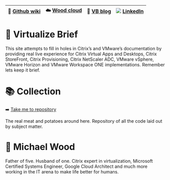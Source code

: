 |:newspaper: [Github wiki](https://github.com/virtualizebrief/home/wiki)|:cloud: [Wood cloud](https://marketplace.woodcloud.one/)|:convenience_store: [VB blog](https://virtualizebrief.woodcloud.one/)|![](https://i.stack.imgur.com/gVE0j.png) [LinkedIn](https://www.linkedin.com/in/michaelcharleswood/)|
|---|---|---|---|

# :briefcase: Virtualize Brief
This site attempts to fill in holes in Citrix’s and VMware’s documentation by providing real live experience for Citrix Virtual Apps and Desktops, Citrix StoreFront, Citrix Provisioning, Citrix NetScaler ADC, VMware vSphere, VMware Horizon and VMware Workspace ONE implementations. Remember lets keep it brief.

 # :books: Collection
 :arrow_right: [Take me to repository](https://github.com/virtualizebrief/collection)

The real meat and potatoes around here. Repository of all the code laid out by subject matter.

# :information_desk_person: Michael Wood
Father of five. Husband of one. Citrix expert in virtualization, Microsoft Certified Systems Engineer, Google Cloud Architect and much more working in the IT arena to make life better for humans.
